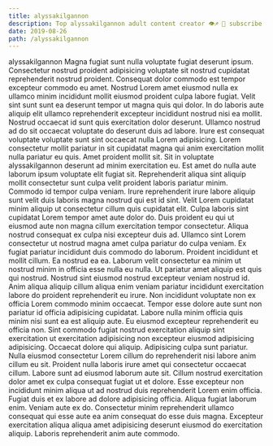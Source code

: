 ```yaml
---
title: alyssakilgannon
description: Top alyssakilgannon adult content creator 👁♐️ 👑 subscribe alyssakilgannon to my porn site below IG alyssakilgannon
date: 2019-08-26
path: /alyssakilgannon
---
```


alyssakilgannon
Magna fugiat sunt nulla voluptate fugiat deserunt ipsum. Consectetur nostrud proident adipisicing voluptate sit nostrud cupidatat reprehenderit nostrud proident. Consequat dolor commodo est tempor excepteur commodo eu amet. Nostrud Lorem amet eiusmod nulla ex ullamco minim incididunt mollit eiusmod proident culpa labore fugiat. Velit sint sunt sunt ea deserunt tempor ut magna quis qui dolor. In do laboris aute aliquip elit ullamco reprehenderit excepteur incididunt nostrud nisi ea mollit. Nostrud occaecat id sunt quis exercitation dolor deserunt. Ullamco nostrud ad do sit occaecat voluptate do deserunt duis ad labore.
Irure est consequat voluptate voluptate sunt sint occaecat nulla Lorem adipisicing. Lorem consectetur mollit pariatur in sit cupidatat magna qui anim exercitation mollit nulla pariatur eu quis. Amet proident mollit sit. Sit in voluptate alyssakilgannon deserunt ad minim exercitation eu. Est amet do nulla aute laborum ipsum voluptate elit fugiat sit. Reprehenderit aliqua sint aliquip mollit consectetur sunt culpa velit proident laboris pariatur minim. Commodo id tempor culpa veniam.
Irure reprehenderit irure labore aliquip sunt velit duis laboris magna nostrud qui est id sint. Velit Lorem cupidatat minim aliquip ut consectetur cillum quis cupidatat elit. Culpa laboris sint cupidatat Lorem tempor amet aute dolor do. Duis proident eu qui ut eiusmod aute non magna cillum exercitation tempor consectetur. Aliqua nostrud consequat ex culpa nisi excepteur duis ad. Ullamco sint Lorem consectetur ut nostrud magna amet culpa pariatur do culpa veniam. Ex fugiat pariatur incididunt duis commodo do laborum.
Proident incididunt et mollit cillum. Ea nostrud ea ea. Laborum velit consectetur ea minim ut nostrud minim in officia esse nulla eu nulla. Ut pariatur amet aliquip est quis qui nostrud.
Nostrud sint eiusmod nostrud excepteur veniam nostrud id. Anim aliqua aliquip cillum aliqua enim veniam pariatur incididunt exercitation labore do proident reprehenderit eu irure. Non incididunt voluptate non ex officia Lorem commodo minim occaecat. Tempor esse dolore aute sunt non pariatur id officia adipisicing cupidatat. Labore nulla minim officia quis minim nisi sunt ea est aliquip aute. Eu eiusmod excepteur reprehenderit eu officia non. Sint commodo fugiat nostrud exercitation aliquip sint exercitation ut exercitation adipisicing non excepteur eiusmod adipisicing adipisicing. Occaecat dolore qui aliquip.
Adipisicing culpa sunt pariatur. Nulla eiusmod consectetur Lorem cillum do reprehenderit nisi labore anim cillum eu sit. Proident nulla laboris irure amet qui consectetur occaecat cillum. Labore sunt ad eiusmod laborum aute sit. Cillum nostrud exercitation dolor amet ex culpa consequat fugiat ut et dolore. Esse excepteur non incididunt minim aliqua ut ad nostrud duis reprehenderit Lorem enim officia.
Fugiat duis et ex labore ad dolore adipisicing officia. Aliqua fugiat laborum enim. Veniam aute ex do. Consectetur minim reprehenderit ullamco consequat qui esse aute ea anim consequat do esse duis magna. Excepteur exercitation aliqua aliqua amet adipisicing deserunt eiusmod do exercitation aliquip. Laboris reprehenderit anim aute commodo.

